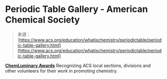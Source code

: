 <!--yml
category: 未分类
date: 2024-05-27 14:45:58
-->

# Periodic Table Gallery - American Chemical Society

> 来源：[https://www.acs.org/education/whatischemistry/periodictable/periodic-table-gallery.html](https://www.acs.org/education/whatischemistry/periodictable/periodic-table-gallery.html)

**[ChemLuminary Awards](/funding/awards/chemluminary.html)**
Recognizing ACS local sections, divisions and other volunteers for their work in promoting chemistry.